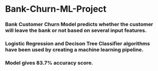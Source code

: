 # Bank-Churn-ML-Project
### 
### Bank Customer Churn Model predicts whether the customer will leave the bank or not based on several input features. 

### Logistic Regression and Decison Tree Classifier algorithms have been used by creating a machine learning pipeline.

### Model gives 83.7% accuracy score.
